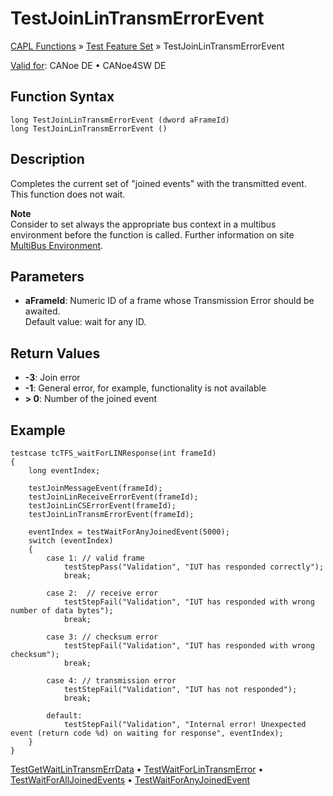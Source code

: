 # TestJoinLinTransmErrorEvent

[CAPL Functions](../../CAPLfunctions.md) » [Test Feature Set](../CAPLfunctionsTFSOverview.md) » TestJoinLinTransmErrorEvent

[Valid for](../../../Shared/FeatureAvailability.md): CANoe DE • CANoe4SW DE

## Function Syntax

```
long TestJoinLinTransmErrorEvent (dword aFrameId)
long TestJoinLinTransmErrorEvent ()
```

## Description

Completes the current set of "joined events" with the transmitted event. This function does not wait.

**Note**  
Consider to set always the appropriate bus context in a multibus environment before the function is called. Further information on site [MultiBus Environment](../../../Shared/CAPL/General/TestMultiBusEnvironment.md).

## Parameters

- **aFrameId**: Numeric ID of a frame whose Transmission Error should be awaited.  
  Default value: wait for any ID.

## Return Values

- **-3**: Join error
- **-1**: General error, for example, functionality is not available
- **\> 0**: Number of the joined event

## Example

```plaintext
testcase tcTFS_waitForLINResponse(int frameId)
{
    long eventIndex;

    testJoinMessageEvent(frameId);
    testJoinLinReceiveErrorEvent(frameId);
    testJoinLinCSErrorEvent(frameId);
    testJoinLinTransmErrorEvent(frameId);

    eventIndex = testWaitForAnyJoinedEvent(5000);
    switch (eventIndex)
    {
        case 1: // valid frame
            testStepPass("Validation", "IUT has responded correctly");
            break;

        case 2:  // receive error
            testStepFail("Validation", "IUT has responded with wrong number of data bytes");
            break;

        case 3: // checksum error
            testStepFail("Validation", "IUT has responded with wrong checksum");
            break;

        case 4: // transmission error
            testStepFail("Validation", "IUT has not responded");
            break;

        default:
            testStepFail("Validation", "Internal error! Unexpected event (return code %d) on waiting for response", eventIndex);
    }
}
```

[TestGetWaitLinTransmErrData](CAPLfunctionTestGetWaitLinTransmErrData.md) • [TestWaitForLinTransmError](CAPLfunctionTestWaitForLinTransmError.md) • [TestWaitForAllJoinedEvents](CAPLfunctionTestWaitForAllJoinedEvents.md) • [TestWaitForAnyJoinedEvent](CAPLfunctionTestWaitForAnyJoinedEvent.md)
